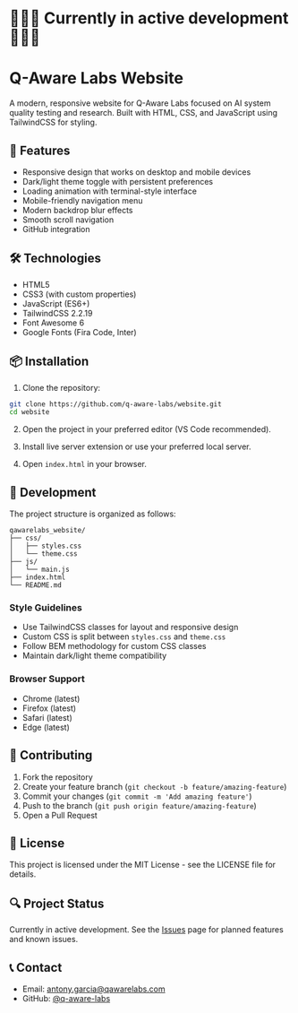 # 👷🏾🚧 Currently in active development 🚧👷🏾

# Q-Aware Labs Website

A modern, responsive website for Q-Aware Labs focused on AI system quality testing and research. Built with HTML, CSS, and JavaScript using TailwindCSS for styling.

## 🚀 Features

- Responsive design that works on desktop and mobile devices
- Dark/light theme toggle with persistent preferences
- Loading animation with terminal-style interface
- Mobile-friendly navigation menu
- Modern backdrop blur effects
- Smooth scroll navigation
- GitHub integration

## 🛠️ Technologies

- HTML5
- CSS3 (with custom properties)
- JavaScript (ES6+)
- TailwindCSS 2.2.19
- Font Awesome 6
- Google Fonts (Fira Code, Inter)

## 📦 Installation

1. Clone the repository:
```bash
git clone https://github.com/q-aware-labs/website.git
cd website
```

2. Open the project in your preferred editor (VS Code recommended).

3. Install live server extension or use your preferred local server.

4. Open `index.html` in your browser.

## 🔧 Development

The project structure is organized as follows:

```
qawarelabs_website/
├── css/
│   ├── styles.css
│   └── theme.css
├── js/
│   └── main.js
├── index.html
└── README.md
```

### Style Guidelines

- Use TailwindCSS classes for layout and responsive design
- Custom CSS is split between `styles.css` and `theme.css`
- Follow BEM methodology for custom CSS classes
- Maintain dark/light theme compatibility

### Browser Support

- Chrome (latest)
- Firefox (latest)
- Safari (latest)
- Edge (latest)

## 🤝 Contributing

1. Fork the repository
2. Create your feature branch (`git checkout -b feature/amazing-feature`)
3. Commit your changes (`git commit -m 'Add amazing feature'`)
4. Push to the branch (`git push origin feature/amazing-feature`)
5. Open a Pull Request

## 📝 License

This project is licensed under the MIT License - see the LICENSE file for details.

## 🔍 Project Status

Currently in active development. See the [Issues](https://github.com/q-aware-labs/website/issues) page for planned features and known issues.

## 📞 Contact

- Email: [antony.garcia@qawarelabs.com](mailto:antony.garcia@qawarelabs.com)
- GitHub: [@q-aware-labs](https://github.com/q-aware-labs)

